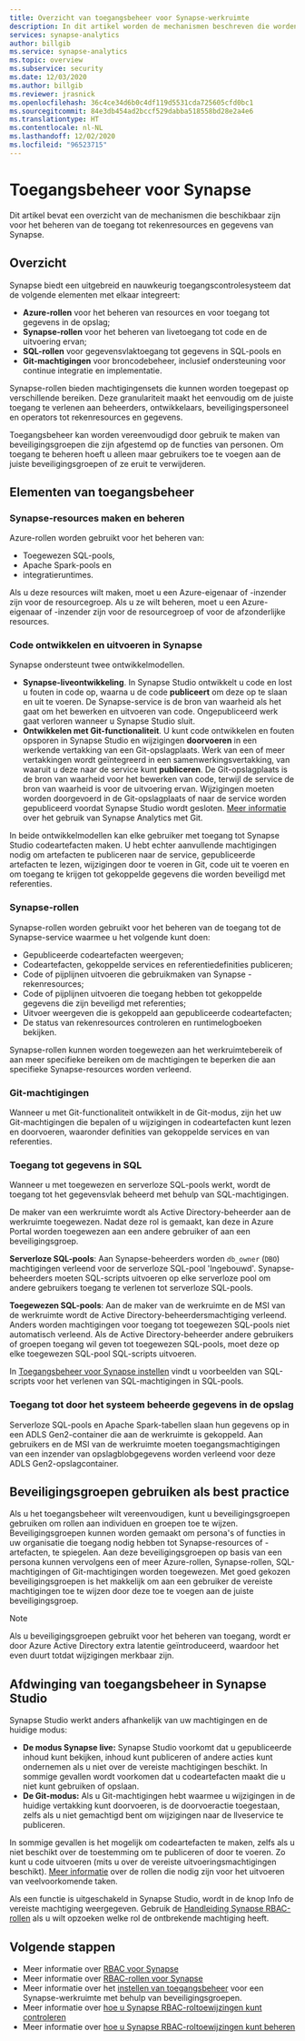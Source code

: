 ```yaml
---
title: Overzicht van toegangsbeheer voor Synapse-werkruimte
description: In dit artikel worden de mechanismen beschreven die worden gebruikt voor het beheren van de toegang tot een Synapse-werkruimte, evenals de resources en codeartefacten die deze bevat.
services: synapse-analytics
author: billgib
ms.service: synapse-analytics
ms.topic: overview
ms.subservice: security
ms.date: 12/03/2020
ms.author: billgib
ms.reviewer: jrasnick
ms.openlocfilehash: 36c4ce34d6b0c4df119d5531cda725605cfd0bc1
ms.sourcegitcommit: 84e3db454ad2bccf529dabba518558bd28e2a4e6
ms.translationtype: HT
ms.contentlocale: nl-NL
ms.lasthandoff: 12/02/2020
ms.locfileid: "96523715"
---
```

# <a name="synapse-access-control"></a>Toegangsbeheer voor Synapse 

Dit artikel bevat een overzicht van de mechanismen die beschikbaar zijn voor het beheren van de toegang tot rekenresources en gegevens van Synapse.  

## <a name="overview"></a>Overzicht

Synapse biedt een uitgebreid en nauwkeurig toegangscontrolesysteem dat de volgende elementen met elkaar integreert: 
- **Azure-rollen** voor het beheren van resources en voor toegang tot gegevens in de opslag; 
- **Synapse-rollen** voor het beheren van livetoegang tot code en de uitvoering ervan; 
- **SQL-rollen** voor gegevensvlaktoegang tot gegevens in SQL-pools en 
- **Git-machtigingen** voor broncodebeheer, inclusief ondersteuning voor continue integratie en implementatie.  

Synapse-rollen bieden machtigingensets die kunnen worden toegepast op verschillende bereiken. Deze granulariteit maakt het eenvoudig om de juiste toegang te verlenen aan beheerders, ontwikkelaars, beveiligingspersoneel en operators tot rekenresources en gegevens.

Toegangsbeheer kan worden vereenvoudigd door gebruik te maken van beveiligingsgroepen die zijn afgestemd op de functies van personen.  Om toegang te beheren hoeft u alleen maar gebruikers toe te voegen aan de juiste beveiligingsgroepen of ze eruit te verwijderen.

## <a name="access-control-elements"></a>Elementen van toegangsbeheer

### <a name="creating-and-managing-synapse-resources"></a>Synapse-resources maken en beheren

Azure-rollen worden gebruikt voor het beheren van: 
- Toegewezen SQL-pools, 
- Apache Spark-pools en 
- integratieruntimes. 

Als u deze resources wilt maken, moet u een Azure-eigenaar of -inzender zijn voor de resourcegroep.  Als u ze wilt beheren, moet u een Azure-eigenaar of -inzender zijn voor de resourcegroep of voor de afzonderlijke resources. 

### <a name="developing-and-executing-code-in-synapse"></a>Code ontwikkelen en uitvoeren in Synapse 

Synapse ondersteunt twee ontwikkelmodellen.

- **Synapse-liveontwikkeling**.  In Synapse Studio ontwikkelt u code en lost u fouten in code op, waarna u de code **publiceert** om deze op te slaan en uit te voeren.  De Synapse-service is de bron van waarheid als het gaat om het bewerken en uitvoeren van code.  Ongepubliceerd werk gaat verloren wanneer u Synapse Studio sluit.  
- **Ontwikkelen met Git-functionaliteit**. U kunt code ontwikkelen en fouten opsporen in Synapse Studio en wijzigingen **doorvoeren** in een werkende vertakking van een Git-opslagplaats. Werk van een of meer vertakkingen wordt geïntegreerd in een samenwerkingsvertakking, van waaruit u deze naar de service kunt **publiceren**.  De Git-opslagplaats is de bron van waarheid voor het bewerken van code, terwijl de service de bron van waarheid is voor de uitvoering ervan. Wijzigingen moeten worden doorgevoerd in de Git-opslagplaats of naar de service worden gepubliceerd voordat Synapse Studio wordt gesloten. [Meer informatie](https://go.microsoft.com/fwlink/?linkid=2150100) over het gebruik van Synapse Analytics met Git.

In beide ontwikkelmodellen kan elke gebruiker met toegang tot Synapse Studio codeartefacten maken.  U hebt echter aanvullende machtigingen nodig om artefacten te publiceren naar de service, gepubliceerde artefacten te lezen, wijzigingen door te voeren in Git, code uit te voeren en om toegang te krijgen tot gekoppelde gegevens die worden beveiligd met referenties.

### <a name="synapse-roles"></a>Synapse-rollen

Synapse-rollen worden gebruikt voor het beheren van de toegang tot de Synapse-service waarmee u het volgende kunt doen: 
- Gepubliceerde codeartefacten weergeven; 
- Codeartefacten, gekoppelde services en referentiedefinities publiceren;
- Code of pijplijnen uitvoeren die gebruikmaken van Synapse -rekenresources;
- Code of pijplijnen uitvoeren die toegang hebben tot gekoppelde gegevens die zijn beveiligd met referenties;
- Uitvoer weergeven die is gekoppeld aan gepubliceerde codeartefacten;
- De status van rekenresources controleren en runtimelogboeken bekijken.

Synapse-rollen kunnen worden toegewezen aan het werkruimtebereik of aan meer specifieke bereiken om de machtigingen te beperken die aan specifieke Synapse-resources worden verleend.

### <a name="git-permissions"></a>Git-machtigingen

Wanneer u met Git-functionaliteit ontwikkelt in de Git-modus, zijn het uw Git-machtigingen die bepalen of u wijzigingen in codeartefacten kunt lezen en doorvoeren, waaronder definities van gekoppelde services en van referenties.   
   
### <a name="accessing-data-in-sql"></a>Toegang tot gegevens in SQL

Wanneer u met toegewezen en serverloze SQL-pools werkt, wordt de toegang tot het gegevensvlak beheerd met behulp van SQL-machtigingen. 

De maker van een werkruimte wordt als Active Directory-beheerder aan de werkruimte toegewezen.  Nadat deze rol is gemaakt, kan deze in Azure Portal worden toegewezen aan een andere gebruiker of aan een beveiligingsgroep.

**Serverloze SQL-pools**: Aan Synapse-beheerders worden `db_owner` (`DBO`) machtigingen verleend voor de serverloze SQL-pool 'Ingebouwd'. Synapse-beheerders moeten SQL-scripts uitvoeren op elke serverloze pool om andere gebruikers toegang te verlenen tot serverloze SQL-pools.  

**Toegewezen SQL-pools**: Aan de maker van de werkruimte en de MSI van de werkruimte wordt de Active Directory-beheerdersmachtiging verleend.  Anders worden machtigingen voor toegang tot toegewezen SQL-pools niet automatisch verleend. Als de Active Directory-beheerder andere gebruikers of groepen toegang wil geven tot toegewezen SQL-pools, moet deze op elke toegewezen SQL-pool SQL-scripts uitvoeren.

In [Toegangsbeheer voor Synapse instellen](./how-to-set-up-access-control.md) vindt u voorbeelden van SQL-scripts voor het verlenen van SQL-machtigingen in SQL-pools.  

 ### <a name="accessing-system-managed-data-in-storage"></a>Toegang tot door het systeem beheerde gegevens in de opslag

Serverloze SQL-pools en Apache Spark-tabellen slaan hun gegevens op in een ADLS Gen2-container die aan de werkruimte is gekoppeld.  Aan gebruikers en de MSI van de werkruimte moeten toegangsmachtigingen van een inzender van opslagblobgegevens worden verleend voor deze ADLS Gen2-opslagcontainer.  

## <a name="using-security-groups-as-a-best-practice"></a>Beveiligingsgroepen gebruiken als best practice

Als u het toegangsbeheer wilt vereenvoudigen, kunt u beveiligingsgroepen gebruiken om rollen aan individuen en groepen toe te wijzen. Beveiligingsgroepen kunnen worden gemaakt om persona's of functies in uw organisatie die toegang nodig hebben tot Synapse-resources of -artefacten, te spiegelen.  Aan deze beveiligingsgroepen op basis van een persona kunnen vervolgens een of meer Azure-rollen, Synapse-rollen, SQL-machtigingen of Git-machtigingen worden toegewezen. Met goed gekozen beveiligingsgroepen is het makkelijk om aan een gebruiker de vereiste machtigingen toe te wijzen door deze toe te voegen aan de juiste beveiligingsgroep. 

>[!Note]
>Als u beveiligingsgroepen gebruikt voor het beheren van toegang, wordt er door Azure Active Directory extra latentie geïntroduceerd, waardoor het even duurt totdat wijzigingen merkbaar zijn. 

## <a name="access-control-enforcement-in-synapse-studio"></a>Afdwinging van toegangsbeheer in Synapse Studio

Synapse Studio werkt anders afhankelijk van uw machtigingen en de huidige modus:
- **De modus Synapse live:** Synapse Studio voorkomt dat u gepubliceerde inhoud kunt bekijken, inhoud kunt publiceren of andere acties kunt ondernemen als u niet over de vereiste machtigingen beschikt.  In sommige gevallen wordt voorkomen dat u codeartefacten maakt die u niet kunt gebruiken of opslaan. 
- **De Git-modus:** Als u Git-machtigingen hebt waarmee u wijzigingen in de huidige vertakking kunt doorvoeren, is de doorvoeractie toegestaan, zelfs als u niet gemachtigd bent om wijzigingen naar de llveservice te publiceren.  

In sommige gevallen is het mogelijk om codeartefacten te maken, zelfs als u niet beschikt over de toestemming om te publiceren of door te voeren.  Zo kunt u code uitvoeren (mits u over de vereiste uitvoeringsmachtigingen beschikt). [Meer informatie](./synapse-workspace-understand-what-role-you-need.md) over de rollen die nodig zijn voor het uitvoeren van veelvoorkomende taken. 

Als een functie is uitgeschakeld in Synapse Studio, wordt in de knop Info de vereiste machtiging weergegeven.  Gebruik de [Handleiding Synapse RBAC-rollen](./synapse-workspace-synapse-rbac-roles.md#synapse-rbac-actions-and-the-roles-that-permit-them) als u wilt opzoeken welke rol de ontbrekende machtiging heeft.


## <a name="next-steps"></a>Volgende stappen

- Meer informatie over [RBAC voor Synapse](./synapse-workspace-synapse-rbac.md)
- Meer informatie over [RBAC-rollen voor Synapse](./synapse-workspace-synapse-rbac-roles.md)
- Meer informatie over het [instellen van toegangsbeheer](./how-to-set-up-access-control.md) voor een Synapse-werkruimte met behulp van beveiligingsgroepen.
- Meer informatie over [hoe u Synapse RBAC-roltoewijzingen kunt controleren](./how-to-review-synapse-rbac-role-assignments.md)
- Meer informatie over [hoe u Synapse RBAC-roltoewijzingen kunt beheren](./how-to-manage-synapse-rbac-role-assignments.md)